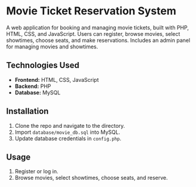 # Movie Ticket Reservation System

A web application for booking and managing movie tickets, built with PHP, HTML, CSS, and JavaScript. Users can register, browse movies, select showtimes, choose seats, and make reservations. Includes an admin panel for managing movies and showtimes.

## Technologies Used
- **Frontend:** HTML, CSS, JavaScript
- **Backend:** PHP
- **Database:** MySQL

## Installation
1. Clone the repo and navigate to the directory.
2. Import `database/movie_db.sql` into MySQL.
3. Update database credentials in `config.php`.

## Usage
1. Register or log in.
2. Browse movies, select showtimes, choose seats, and reserve.
